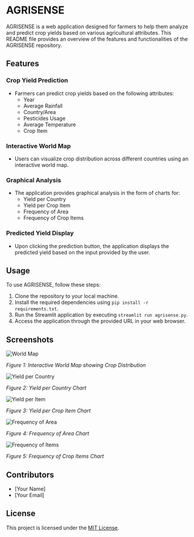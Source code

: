 # AGRISENSE

AGRISENSE is a web application designed for farmers to help them analyze and predict crop yields based on various agricultural attributes. This README file provides an overview of the features and functionalities of the AGRISENSE repository.

## Features

### Crop Yield Prediction
- Farmers can predict crop yields based on the following attributes:
  - Year
  - Average Rainfall
  - Country/Area
  - Pesticides Usage
  - Average Temperature
  - Crop Item

### Interactive World Map
- Users can visualize crop distribution across different countries using an interactive world map.

### Graphical Analysis
- The application provides graphical analysis in the form of charts for:
  - Yield per Country
  - Yield per Crop Item
  - Frequency of Area
  - Frequency of Crop Items
  
### Predicted Yield Display
- Upon clicking the prediction button, the application displays the predicted yield based on the input provided by the user.

## Usage

To use AGRISENSE, follow these steps:
1. Clone the repository to your local machine.
2. Install the required dependencies using `pip install -r requirements.txt`.
3. Run the Streamlit application by executing `streamlit run agrisense.py`.
4. Access the application through the provided URL in your web browser.

## Screenshots

![World Map](images/world_map.png)

*Figure 1: Interactive World Map showing Crop Distribution*

![Yield per Country](images/yield_per_country.png)

*Figure 2: Yield per Country Chart*

![Yield per Item](images/yield_per_item.png)

*Figure 3: Yield per Crop Item Chart*

![Frequency of Area](images/frequency_of_area.png)

*Figure 4: Frequency of Area Chart*

![Frequency of Items](images/frequency_of_items.png)

*Figure 5: Frequency of Crop Items Chart*

## Contributors

- [Your Name]
- [Your Email]

## License

This project is licensed under the [MIT License](LICENSE).
